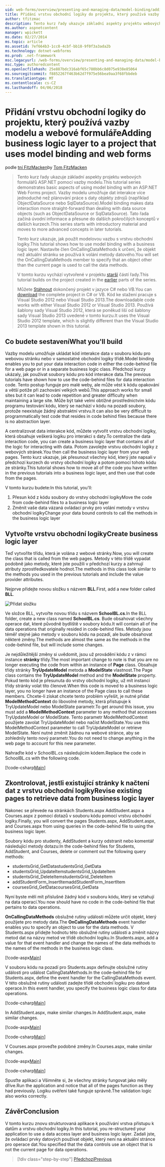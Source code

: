 ```yaml
---
uid: web-forms/overview/presenting-and-managing-data/model-binding/adding-business-logic-layer
title: Přidání vrstvu obchodní logiky do projektu, který používá vazby modelu a webové formuláře | Microsoft Docs
author: tfitzmac
description: Tento kurz řady ukazuje základní aspekty projektu webových formulářů ASP.NET pomocí vazby modelu. Interakce dat umožňuje vazby modelu další přímo-...
ms.author: aspnetcontent
manager: wpickett
ms.date: 02/27/2014
ms.topic: article
ms.assetid: 7ef664b3-1cc8-4cbf-bb18-9f0f3a3ada2b
ms.technology: dotnet-webforms
ms.prod: .net-framework
msc.legacyurl: /web-forms/overview/presenting-and-managing-data/model-binding/adding-business-logic-layer
msc.type: authoredcontent
ms.openlocfilehash: 25e887bdc316abf65c780bb6c8d075e938e85064
ms.sourcegitcommit: f8852267f463b62d7f975e56bea9aa3f68fbbdeb
ms.translationtype: MT
ms.contentlocale: cs-CZ
ms.lasthandoff: 04/06/2018
---
```

<a name="adding-business-logic-layer-to-a-project-that-uses-model-binding-and-web-forms"></a><span data-ttu-id="13f5e-104">Přidání vrstvu obchodní logiky do projektu, který používá vazby modelu a webové formuláře</span><span class="sxs-lookup"><span data-stu-id="13f5e-104">Adding business logic layer to a project that uses model binding and web forms</span></span>
====================
<span data-ttu-id="13f5e-105">podle [tní FitzMacken](https://github.com/tfitzmac)</span><span class="sxs-lookup"><span data-stu-id="13f5e-105">by [Tom FitzMacken](https://github.com/tfitzmac)</span></span>

> <span data-ttu-id="13f5e-106">Tento kurz řady ukazuje základní aspekty projektu webových formulářů ASP.NET pomocí vazby modelu.</span><span class="sxs-lookup"><span data-stu-id="13f5e-106">This tutorial series demonstrates basic aspects of using model binding with an ASP.NET Web Forms project.</span></span> <span data-ttu-id="13f5e-107">Vazby modelu umožňuje dat interakce více jednoduché než plánování práce s daty objekty zdrojů (například ObjectDataSource nebo SqlDataSource).</span><span class="sxs-lookup"><span data-stu-id="13f5e-107">Model binding makes data interaction more straight-forward than dealing with data source objects (such as ObjectDataSource or SqlDataSource).</span></span> <span data-ttu-id="13f5e-108">Tato řada začíná úvodní informace a přesune do dalších pokročilých konceptů v dalších kurzech.</span><span class="sxs-lookup"><span data-stu-id="13f5e-108">This series starts with introductory material and moves to more advanced concepts in later tutorials.</span></span>
> 
> <span data-ttu-id="13f5e-109">Tento kurz ukazuje, jak použít modelovou vazbu s vrstvu obchodní logiky.</span><span class="sxs-lookup"><span data-stu-id="13f5e-109">This tutorial shows how to use model binding with a business logic layer.</span></span> <span data-ttu-id="13f5e-110">Nastavíte člen OnCallingDataMethods k určení, že objekt než aktuální stránku se používá k volání metody datového.</span><span class="sxs-lookup"><span data-stu-id="13f5e-110">You will set the OnCallingDataMethods member to specify that an object other than the current page is used to call the data methods.</span></span>
> 
> <span data-ttu-id="13f5e-111">V tomto kurzu vychází vytvořené v projektu [starší](retrieving-data.md) částí řady.</span><span class="sxs-lookup"><span data-stu-id="13f5e-111">This tutorial builds on the project created in the [earlier](retrieving-data.md) parts of the series.</span></span>
> 
> <span data-ttu-id="13f5e-112">Můžete [Stáhnout](https://go.microsoft.com/fwlink/?LinkId=286116) dokončený projekt v jazyce C# nebo VB.</span><span class="sxs-lookup"><span data-stu-id="13f5e-112">You can [download](https://go.microsoft.com/fwlink/?LinkId=286116) the complete project in C# or VB.</span></span> <span data-ttu-id="13f5e-113">Kód ke stažení pracuje s Visual Studio 2012 nebo Visual Studio 2013.</span><span class="sxs-lookup"><span data-stu-id="13f5e-113">The downloadable code works with either Visual Studio 2012 or Visual Studio 2013.</span></span> <span data-ttu-id="13f5e-114">Používá šablony sady Visual Studio 2012, která se poněkud liší od šablony sady Visual Studio 2013 uvedené v tomto kurzu.</span><span class="sxs-lookup"><span data-stu-id="13f5e-114">It uses the Visual Studio 2012 template, which is slightly different than the Visual Studio 2013 template shown in this tutorial.</span></span>


## <a name="what-youll-build"></a><span data-ttu-id="13f5e-115">Co budete sestavení</span><span class="sxs-lookup"><span data-stu-id="13f5e-115">What you'll build</span></span>

<span data-ttu-id="13f5e-116">Vazby modelu umožňuje ukládat kód interakce data v souboru kódu pro webovou stránku nebo v samostatné obchodní logiky třídě.</span><span class="sxs-lookup"><span data-stu-id="13f5e-116">Model binding enables you to put your data interaction code in either the code-behind file for a web page or in a separate business logic class.</span></span> <span data-ttu-id="13f5e-117">Předchozí kurzy ukázaly, jak používat soubory kódu pro kód interakce data.</span><span class="sxs-lookup"><span data-stu-id="13f5e-117">The previous tutorials have shown how to use the code-behind files for data interaction code.</span></span> <span data-ttu-id="13f5e-118">Tento postup funguje pro malé weby, ale může vést k kódu opakování a větší potíže při zachování velkých webů.</span><span class="sxs-lookup"><span data-stu-id="13f5e-118">This approach works for small sites but it can lead to code repetition and greater difficulty when maintaining a large site.</span></span> <span data-ttu-id="13f5e-119">Může být také velmi obtížné prostřednictvím kódu programu testování kódu, který se nachází v kódu na pozadí soubory, protože neexistuje žádný abstraktní vrstvu.</span><span class="sxs-lookup"><span data-stu-id="13f5e-119">It can also be very difficult to programmatically test code that resides in code behind files because there is no abstraction layer.</span></span>

<span data-ttu-id="13f5e-120">A centralizovat data interakce kód, můžete vytvořit vrstvu obchodní logiky, která obsahuje veškerá logiku pro interakci s daty.</span><span class="sxs-lookup"><span data-stu-id="13f5e-120">To centralize the data interaction code, you can create a business logic layer that contains all of the logic for interacting with data.</span></span> <span data-ttu-id="13f5e-121">Potom zavolejte vrstvu obchodní logiky z webových stránek.</span><span class="sxs-lookup"><span data-stu-id="13f5e-121">You then call the business logic layer from your web pages.</span></span> <span data-ttu-id="13f5e-122">Tento kurz ukazuje, jak přesunout všechny kód, který jste napsali v předchozí kurzech do vrstvy obchodní logiky a potom pomocí tohoto kódu ze stránky.</span><span class="sxs-lookup"><span data-stu-id="13f5e-122">This tutorial shows how to move all of the code you have written in the previous tutorials into a business logic layer, and then use that code from the pages.</span></span>

<span data-ttu-id="13f5e-123">V tomto kurzu budete:</span><span class="sxs-lookup"><span data-stu-id="13f5e-123">In this tutorial, you'll:</span></span>

1. <span data-ttu-id="13f5e-124">Přesun kód z kódu soubory do vrstvy obchodní logiky</span><span class="sxs-lookup"><span data-stu-id="13f5e-124">Move the code from code-behind files to a business logic layer</span></span>
2. <span data-ttu-id="13f5e-125">Změnit vaše data vázaná ovládací prvky pro volání metody v vrstvu obchodní logiky</span><span class="sxs-lookup"><span data-stu-id="13f5e-125">Change your data bound controls to call the methods in the business logic layer</span></span>

## <a name="create-business-logic-layer"></a><span data-ttu-id="13f5e-126">Vytvořte vrstvu obchodní logiky</span><span class="sxs-lookup"><span data-stu-id="13f5e-126">Create business logic layer</span></span>

<span data-ttu-id="13f5e-127">Teď vytvoříte třídu, která je volána z webové stránky.</span><span class="sxs-lookup"><span data-stu-id="13f5e-127">Now, you will create the class that is called from the web pages.</span></span> <span data-ttu-id="13f5e-128">Metody v této třídě vypadat podobně jako metody, které jste použili v předchozí kurzy a zahrnují atributy zprostředkovatele hodnot.</span><span class="sxs-lookup"><span data-stu-id="13f5e-128">The methods in this class look similar to the methods you used in the previous tutorials and include the value provider attributes.</span></span>

<span data-ttu-id="13f5e-129">Nejprve přidejte novou složku s názvem **BLL**.</span><span class="sxs-lookup"><span data-stu-id="13f5e-129">First, add a new folder called **BLL**.</span></span>

![Přidat složku](adding-business-logic-layer/_static/image1.png)

<span data-ttu-id="13f5e-131">Ve složce BLL, vytvořte novou třídu s názvem **SchoolBL.cs**.</span><span class="sxs-lookup"><span data-stu-id="13f5e-131">In the BLL folder, create a new class named **SchoolBL.cs**.</span></span> <span data-ttu-id="13f5e-132">Bude obsahovat všechny operace dat, které původně bydliště v soubory kódu.</span><span class="sxs-lookup"><span data-stu-id="13f5e-132">It will contain all of the data operations that originally resided in code-behind files.</span></span> <span data-ttu-id="13f5e-133">Metody jsou téměř stejné jako metody v souboru kódu na pozadí, ale bude obsahovat některé změny.</span><span class="sxs-lookup"><span data-stu-id="13f5e-133">The methods are almost the same as the methods in the code-behind file, but will include some changes.</span></span>

<span data-ttu-id="13f5e-134">Je nejdůležitější změny si uvědomit, jsou už provádění kódu z v rámci instance **stránky** třídy.</span><span class="sxs-lookup"><span data-stu-id="13f5e-134">The most important change to note is that you are no longer executing the code from within an instance of **Page** class.</span></span> <span data-ttu-id="13f5e-135">Obsahuje třídy stránky **TryUpdateModel** metoda a **ModelState** vlastnost.</span><span class="sxs-lookup"><span data-stu-id="13f5e-135">The Page class contains the **TryUpdateModel** method and the **ModelState** property.</span></span> <span data-ttu-id="13f5e-136">Pokud tento kód je přesunuta do vrstvy obchodní logiky, už mít instanci třídy stránky volat tito členové.</span><span class="sxs-lookup"><span data-stu-id="13f5e-136">When this code is moved to a business logic layer, you no longer have an instance of the Page class to call these members.</span></span> <span data-ttu-id="13f5e-137">Chcete-li získat chcete tento problém vyřešit, je nutné přidat **ModelMethodContext** do libovolné metody, která přistupuje k TryUpdateModel nebo ModelState parametr.</span><span class="sxs-lookup"><span data-stu-id="13f5e-137">To get around this issue, you must add a **ModelMethodContext** parameter to any method that accesses TryUpdateModel or ModelState.</span></span> <span data-ttu-id="13f5e-138">Tento parametr ModelMethodContext použijete zavolat TryUpdateModel nebo načíst ModelState.</span><span class="sxs-lookup"><span data-stu-id="13f5e-138">You use this ModelMethodContext parameter to call TryUpdateModel or retrieve ModelState.</span></span> <span data-ttu-id="13f5e-139">Není nutné změnit žádnou na webové stránce, aby se zohlednily tento nový parametr.</span><span class="sxs-lookup"><span data-stu-id="13f5e-139">You do not need to change anything in the web page to account for this new parameter.</span></span>

<span data-ttu-id="13f5e-140">Nahraďte kód v SchoolBL.cs následujícím kódem.</span><span class="sxs-lookup"><span data-stu-id="13f5e-140">Replace the code in SchoolBL.cs with the following code.</span></span>

[!code-csharp[Main](adding-business-logic-layer/samples/sample1.cs)]

## <a name="revise-existing-pages-to-retrieve-data-from-business-logic-layer"></a><span data-ttu-id="13f5e-141">Zkontrolovat, jestli existující stránky k načtení dat z vrstvu obchodní logiky</span><span class="sxs-lookup"><span data-stu-id="13f5e-141">Revise existing pages to retrieve data from business logic layer</span></span>

<span data-ttu-id="13f5e-142">Nakonec se převede na stránkách Students.aspx AddStudent.aspx a Courses.aspx z pomocí dotazů v souboru kódu pomocí vrstvu obchodní logiky.</span><span class="sxs-lookup"><span data-stu-id="13f5e-142">Finally, you will convert the pages Students.aspx, AddStudent.aspx, and Courses.aspx from using queries in the code-behind file to using the business logic layer.</span></span>

<span data-ttu-id="13f5e-143">Soubory kódu pro studenty, AddStudent a kurzy odstranit nebo komentář následující metody dotazu:</span><span class="sxs-lookup"><span data-stu-id="13f5e-143">In the code-behind files for Students, AddStudent, and Courses, delete or comment out the following query methods:</span></span>

- <span data-ttu-id="13f5e-144">studentsGrid\_GetData</span><span class="sxs-lookup"><span data-stu-id="13f5e-144">studentsGrid\_GetData</span></span>
- <span data-ttu-id="13f5e-145">studentsGrid\_UpdateItem</span><span class="sxs-lookup"><span data-stu-id="13f5e-145">studentsGrid\_UpdateItem</span></span>
- <span data-ttu-id="13f5e-146">studentsGrid\_DeleteItem</span><span class="sxs-lookup"><span data-stu-id="13f5e-146">studentsGrid\_DeleteItem</span></span>
- <span data-ttu-id="13f5e-147">addStudentForm\_InsertItem</span><span class="sxs-lookup"><span data-stu-id="13f5e-147">addStudentForm\_InsertItem</span></span>
- <span data-ttu-id="13f5e-148">coursesGrid\_GetData</span><span class="sxs-lookup"><span data-stu-id="13f5e-148">coursesGrid\_GetData</span></span>

<span data-ttu-id="13f5e-149">Nyní byste měli mít příslušné žádný kód v souboru kódu, který se vztahují na data operací.</span><span class="sxs-lookup"><span data-stu-id="13f5e-149">You now should have no code in the code-behind file that pertains to data operations.</span></span>

<span data-ttu-id="13f5e-150">**OnCallingDataMethods** obslužné rutiny události můžete určit objekt, který použijete pro metody data.</span><span class="sxs-lookup"><span data-stu-id="13f5e-150">The **OnCallingDataMethods** event handler enables you to specify an object to use for the data methods.</span></span> <span data-ttu-id="13f5e-151">V Students.aspx přidejte hodnotu této obslužné rutiny události a změnit názvy metod dat na názvy metod ve třídě obchodní logiku.</span><span class="sxs-lookup"><span data-stu-id="13f5e-151">In Students.aspx, add a value for that event handler and change the names of the data methods to the names of the methods in the business logic class.</span></span>

[!code-aspx[Main](adding-business-logic-layer/samples/sample2.aspx?highlight=3-4,8)]

<span data-ttu-id="13f5e-152">V souboru kódu na pozadí pro Students.aspx definujte obslužné rutiny události pro událost CallingDataMethods.</span><span class="sxs-lookup"><span data-stu-id="13f5e-152">In the code-behind file for Students.aspx, define the event handler for the CallingDataMethods event.</span></span> <span data-ttu-id="13f5e-153">V této obslužné rutiny události zadejte třídě obchodní logiku pro datové operace.</span><span class="sxs-lookup"><span data-stu-id="13f5e-153">In this event handler, you specify the business logic class for data operations.</span></span>

[!code-csharp[Main](adding-business-logic-layer/samples/sample3.cs)]

<span data-ttu-id="13f5e-154">In AddStudent.aspx, make similar changes.</span><span class="sxs-lookup"><span data-stu-id="13f5e-154">In AddStudent.aspx, make similar changes.</span></span>

[!code-aspx[Main](adding-business-logic-layer/samples/sample4.aspx?highlight=3-4)]

[!code-csharp[Main](adding-business-logic-layer/samples/sample5.cs)]

<span data-ttu-id="13f5e-155">V Courses.aspx proveďte podobné změny.</span><span class="sxs-lookup"><span data-stu-id="13f5e-155">In Courses.aspx, make similar changes.</span></span>

[!code-aspx[Main](adding-business-logic-layer/samples/sample6.aspx?highlight=3-4)]

[!code-csharp[Main](adding-business-logic-layer/samples/sample7.cs)]

<span data-ttu-id="13f5e-156">Spusťte aplikaci a Všimněte si, že všechny stránky fungovat jako měly dříve.</span><span class="sxs-lookup"><span data-stu-id="13f5e-156">Run the application and notice that all of the pages function as they had previously.</span></span> <span data-ttu-id="13f5e-157">Logiku ověření také funguje správně.</span><span class="sxs-lookup"><span data-stu-id="13f5e-157">The validation logic also works correctly.</span></span>

## <a name="conclusion"></a><span data-ttu-id="13f5e-158">Závěr</span><span class="sxs-lookup"><span data-stu-id="13f5e-158">Conclusion</span></span>

<span data-ttu-id="13f5e-159">V tomto kurzu znovu strukturovaná aplikace k používání vrstva přístupu k datům a vrstvu obchodní logiky.</span><span class="sxs-lookup"><span data-stu-id="13f5e-159">In this tutorial, you re-structured your application to use a data access layer and business logic layer.</span></span> <span data-ttu-id="13f5e-160">Zadali jste, že ovládací prvky datových používat objekt, který není na aktuální stránce pro operace dat.</span><span class="sxs-lookup"><span data-stu-id="13f5e-160">You specified that the data controls use an object that is not the current page for data operations.</span></span>

> [!div class="step-by-step"]
> [<span data-ttu-id="13f5e-161">Předchozí</span><span class="sxs-lookup"><span data-stu-id="13f5e-161">Previous</span></span>](using-query-string-values-to-retrieve-data.md)
